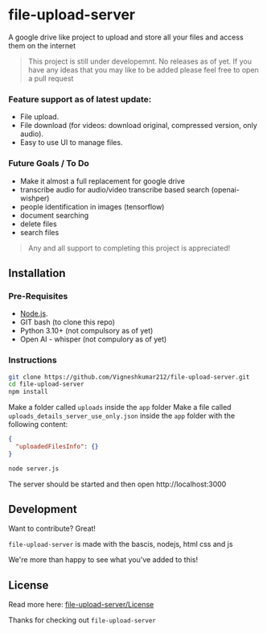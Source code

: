 # file-upload-server
A google drive like project to upload and store all your files and access them on the internet

> This project is still under developemnt. No releases as of yet.
> If you have any ideas that you may like to be added please feel free to open a pull request

### Feature support as of latest update:
- File upload.
- File download (for videos: download original, compressed version, only audio).
- Easy to use UI to manage files.

### Future Goals / To Do
- Make it almost a full replacement for google drive
- transcribe audio for audio/video transcribe based search (openai-wishper)
- people identification in images (tensorflow)
- document searching
- delete files
- search files

> Any and all support to completing this project is appreciated!

## Installation

### Pre-Requisites
- [Node.js](https://nodejs.org/).
- GIT bash (to clone this repo)
- Python 3.10+ (not compulsory as of yet)
- Open AI - whisper (not compulory as of yet)

### Instructions

```sh
git clone https://github.com/Vigneshkumar212/file-upload-server.git
cd file-upload-server
npm install
```
Make a folder called `uploads` inside the `app` folder
Make a file called `uploads_details_server_use_only.json` inside the `app` folder with the following content:

```json
{
  "uploadedFilesInfo": {}
}
```

```sh
node server.js
```

The server should be started and then open http://localhost:3000

## Development

Want to contribute? Great!

`file-upload-server` is made with the bascis, nodejs, html css and js

We're more than happy to see what you've added to this!

## License

Read more here: [file-upload-server/License](https://github.com/Vigneshkumar212/file-upload-server/blob/main/LICENSE)

Thanks for checking out `file-upload-server`
